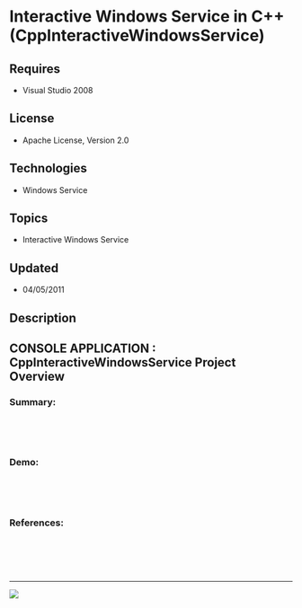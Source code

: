 # Interactive Windows Service in C++ (CppInteractiveWindowsService)
## Requires
- Visual Studio 2008
## License
- Apache License, Version 2.0
## Technologies
- Windows Service
## Topics
- Interactive Windows Service
## Updated
- 04/05/2011
## Description

<p style="font-family:Courier New"></p>
<h2>CONSOLE APPLICATION : CppInteractiveWindowsService Project Overview</h2>
<p style="font-family:Courier New"></p>
<h3>Summary:</h3>
<p style="font-family:Courier New"><br>
<br>
<br>
</p>
<h3>Demo:</h3>
<p style="font-family:Courier New"><br>
<br>
<br>
</p>
<h3>References:</h3>
<p style="font-family:Courier New"><br>
<br>
<br>
<br>
</p>
<hr>
<div><a href="http://go.microsoft.com/?linkid=9759640" style="margin-top:3px"><img src="http://bit.ly/onecodelogo">
</a></div>
